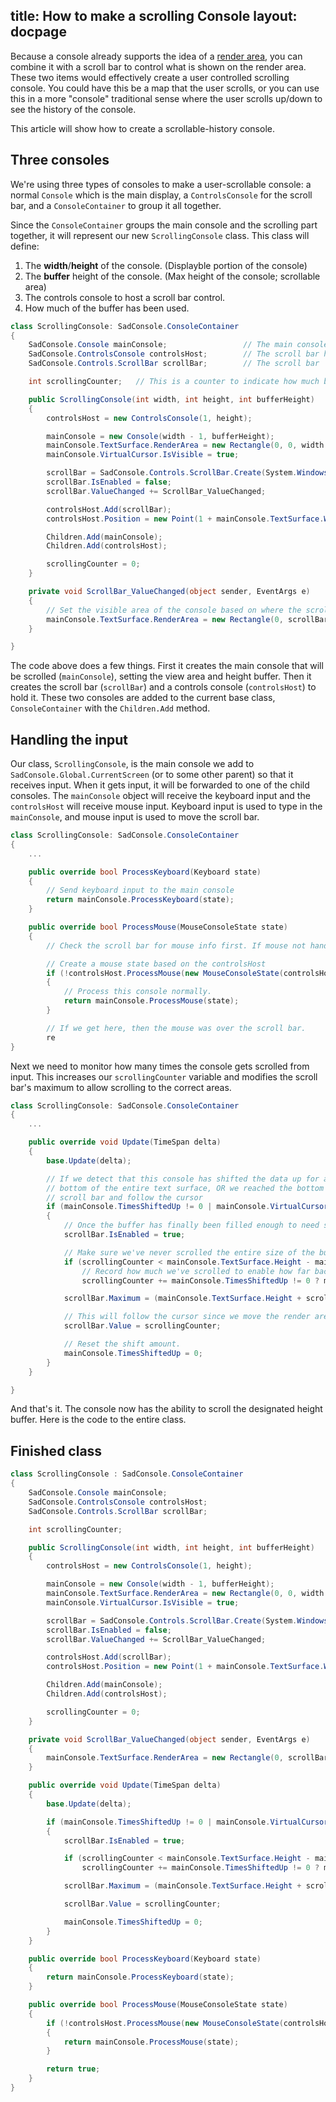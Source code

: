 title: How to make a scrolling Console
layout: docpage
---

Because a console already supports the idea of a [render area](displaying-gameobjects-on-a-console-viewarea.md#use-a-render-area), you can combine it with a scroll bar to control what is shown on the render area. These two items would effectively create a user controlled scrolling console. You could have this be a map that the user scrolls, or you can use this in a more "console" traditional sense where the user scrolls up/down to see the history of the console.

This article will show how to create a scrollable-history console.

## Three consoles

We're using three types of consoles to make a user-scrollable console: a normal `Console` which is the main display, a `ControlsConsole` for the scroll bar, and a `ConsoleContainer` to group it all together.

Since the `ConsoleContainer` groups the main console and the scrolling part together, it will represent our new `ScrollingConsole` class. This class will define:

1. The **width**/**height** of the console. (Displayble portion of the console)
2. The **buffer** height of the console. (Max height of the console; scrollable area)
3. The controls console to host a scroll bar control.
4. How much of the buffer has been used.

```csharp
class ScrollingConsole: SadConsole.ConsoleContainer
{
    SadConsole.Console mainConsole;                 // The main console that is typed into
    SadConsole.ControlsConsole controlsHost;        // The scroll bar host
    SadConsole.Controls.ScrollBar scrollBar;        // The scroll bar

    int scrollingCounter;   // This is a counter to indicate how much buffer is used

    public ScrollingConsole(int width, int height, int bufferHeight)
    {
        controlsHost = new ControlsConsole(1, height);

        mainConsole = new Console(width - 1, bufferHeight);
        mainConsole.TextSurface.RenderArea = new Rectangle(0, 0, width - 1, height);
        mainConsole.VirtualCursor.IsVisible = true;

        scrollBar = SadConsole.Controls.ScrollBar.Create(System.Windows.Controls.Orientation.Vertical, height);
        scrollBar.IsEnabled = false;
        scrollBar.ValueChanged += ScrollBar_ValueChanged;

        controlsHost.Add(scrollBar);
        controlsHost.Position = new Point(1 + mainConsole.TextSurface.Width, Position.Y);

        Children.Add(mainConsole);
        Children.Add(controlsHost);

        scrollingCounter = 0;
    }

    private void ScrollBar_ValueChanged(object sender, EventArgs e)
    {
        // Set the visible area of the console based on where the scroll bar is
        mainConsole.TextSurface.RenderArea = new Rectangle(0, scrollBar.Value, mainConsole.TextSurface.Width, mainConsole.TextSurface.RenderArea.Height);
    }

}
```

The code above does a few things. First it creates the main console that will be scrolled (`mainConsole`), setting the view area and height buffer. Then it creates the scroll bar (`scrollBar`) and a controls console (`controlsHost`) to hold it. These two consoles are added to the current base class, `ConsoleContainer` with the `Children.Add` method.

## Handling the input

Our class, `ScrollingConsole`, is the main console we add to `SadConsole.Global.CurrentScreen` (or to some other parent) so that it receives input. When it gets input, it will be forwarded to one of the child consoles. The `mainConsole` object will receive the keyboard input and the `controlsHost` will receive mouse input. Keyboard input is used to type in the `mainConsole`, and mouse input is used to move the scroll bar.

```csharp
class ScrollingConsole: SadConsole.ConsoleContainer
{
    ...

    public override bool ProcessKeyboard(Keyboard state)
    {
        // Send keyboard input to the main console
        return mainConsole.ProcessKeyboard(state);
    }

    public override bool ProcessMouse(MouseConsoleState state)
    {
        // Check the scroll bar for mouse info first. If mouse not handled by scroll bar, then..

        // Create a mouse state based on the controlsHost
        if (!controlsHost.ProcessMouse(new MouseConsoleState(controlsHost, state.Mouse)))
        {
            // Process this console normally.
            return mainConsole.ProcessMouse(state);
        }

        // If we get here, then the mouse was over the scroll bar.
        re
}
```

Next we need to monitor how many times the console gets scrolled from input. This increases our `scrollingCounter` variable and modifies the scroll bar's maximum to allow scrolling to the correct areas.

```csharp
class ScrollingConsole: SadConsole.ConsoleContainer
{
    ...

    public override void Update(TimeSpan delta)
    {
        base.Update(delta);

        // If we detect that this console has shifted the data up for any reason (like the virtual cursor reached the
        // bottom of the entire text surface, OR we reached the bottom of the render area, we need to adjust the 
        // scroll bar and follow the cursor
        if (mainConsole.TimesShiftedUp != 0 | mainConsole.VirtualCursor.Position.Y >= mainConsole.TextSurface.RenderArea.Height + scrollingCounter)
        {
            // Once the buffer has finally been filled enough to need scrolling (a single screen's worth), turn on the scroll bar
            scrollBar.IsEnabled = true;

            // Make sure we've never scrolled the entire size of the buffer
            if (scrollingCounter < mainConsole.TextSurface.Height - mainConsole.TextSurface.RenderArea.Height)
                // Record how much we've scrolled to enable how far back the bar can see
                scrollingCounter += mainConsole.TimesShiftedUp != 0 ? mainConsole.TimesShiftedUp : 1;

            scrollBar.Maximum = (mainConsole.TextSurface.Height + scrollingCounter) - mainConsole.TextSurface.Height;

            // This will follow the cursor since we move the render area in the event.
            scrollBar.Value = scrollingCounter;

            // Reset the shift amount.
            mainConsole.TimesShiftedUp = 0;
        }
    }

}
```

And that's it. The console now has the ability to scroll the designated height buffer. Here is the code to the entire class.

## Finished class

```csharp
class ScrollingConsole : SadConsole.ConsoleContainer
{
    SadConsole.Console mainConsole;
    SadConsole.ControlsConsole controlsHost;
    SadConsole.Controls.ScrollBar scrollBar;

    int scrollingCounter;

    public ScrollingConsole(int width, int height, int bufferHeight)
    {
        controlsHost = new ControlsConsole(1, height);

        mainConsole = new Console(width - 1, bufferHeight);
        mainConsole.TextSurface.RenderArea = new Rectangle(0, 0, width - 1, height);
        mainConsole.VirtualCursor.IsVisible = true;

        scrollBar = SadConsole.Controls.ScrollBar.Create(System.Windows.Controls.Orientation.Vertical, height);
        scrollBar.IsEnabled = false;
        scrollBar.ValueChanged += ScrollBar_ValueChanged;

        controlsHost.Add(scrollBar);
        controlsHost.Position = new Point(1 + mainConsole.TextSurface.Width, Position.Y);

        Children.Add(mainConsole);
        Children.Add(controlsHost);

        scrollingCounter = 0;
    }

    private void ScrollBar_ValueChanged(object sender, EventArgs e)
    {
        mainConsole.TextSurface.RenderArea = new Rectangle(0, scrollBar.Value, mainConsole.TextSurface.Width, mainConsole.TextSurface.RenderArea.Height);
    }

    public override void Update(TimeSpan delta)
    {
        base.Update(delta);

        if (mainConsole.TimesShiftedUp != 0 | mainConsole.VirtualCursor.Position.Y >= mainConsole.TextSurface.RenderArea.Height + scrollingCounter)
        {
            scrollBar.IsEnabled = true;

            if (scrollingCounter < mainConsole.TextSurface.Height - mainConsole.TextSurface.RenderArea.Height)
                scrollingCounter += mainConsole.TimesShiftedUp != 0 ? mainConsole.TimesShiftedUp : 1;

            scrollBar.Maximum = (mainConsole.TextSurface.Height + scrollingCounter) - mainConsole.TextSurface.Height;

            scrollBar.Value = scrollingCounter;

            mainConsole.TimesShiftedUp = 0;
        }
    }

    public override bool ProcessKeyboard(Keyboard state)
    {
        return mainConsole.ProcessKeyboard(state);
    }

    public override bool ProcessMouse(MouseConsoleState state)
    {
        if (!controlsHost.ProcessMouse(new MouseConsoleState(controlsHost, state.Mouse)))
        {
            return mainConsole.ProcessMouse(state);
        }

        return true;
    }
}
```